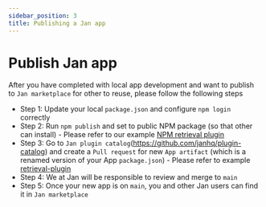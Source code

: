 ```yaml
---
sidebar_position: 3
title: Publishing a Jan app
---
```


# Publish Jan app
After you have completed with local app development and want to publish to `Jan marketplace` for other to reuse, please follow the following steps
- Step 1: Update your local `package.json` and configure `npm login` correctly
- Step 2: Run `npm publish` and set to public NPM package (so that other can install) - Please refer to our example [NPM retrieval plugin](https://www.npmjs.com/package/retrieval-plugin)
- Step 3: Go to `Jan plugin catalog`(https://github.com/janhq/plugin-catalog) and create a `Pull request` for new `App artifact` (which is a renamed version of your App `package.json`) - Please refer to example [retrieval-plugin](https://github.com/janhq/plugin-catalog/blob/main/retrieval-plugin.json)
- Step 4: We at Jan will be responsible to review and merge to `main`
- Step 5: Once your new app is on `main`, you and other Jan users can find it in `Jan marketplace`
